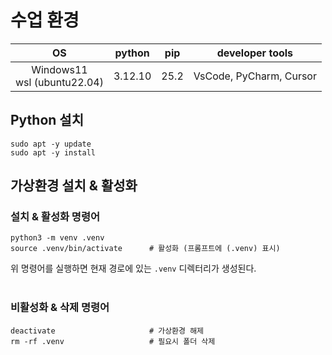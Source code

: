 # 수업 환경  
| OS                             | python  | pip  | developer tools         |
|:------------------------------:|:-------:|:----:|:-----------------------:|
| Windows11<br>wsl (ubuntu22.04) | 3.12.10 | 25.2 | VsCode, PyCharm, Cursor |

## Python 설치
```
sudo apt -y update
sudo apt -y install 
```

## 가상환경 설치 & 활성화

### 설치 & 활성화 명령어
```
python3 -m venv .venv
source .venv/bin/activate      # 활성화 (프롬프트에 (.venv) 표시)
```

위 명령어를 실행하면 현재 경로에 있는 `.venv` 디렉터리가 생성된다.  
<br>

### 비활성화 & 삭제 명령어
```
deactivate                     # 가상환경 해제
rm -rf .venv                   # 필요시 폴더 삭제
```